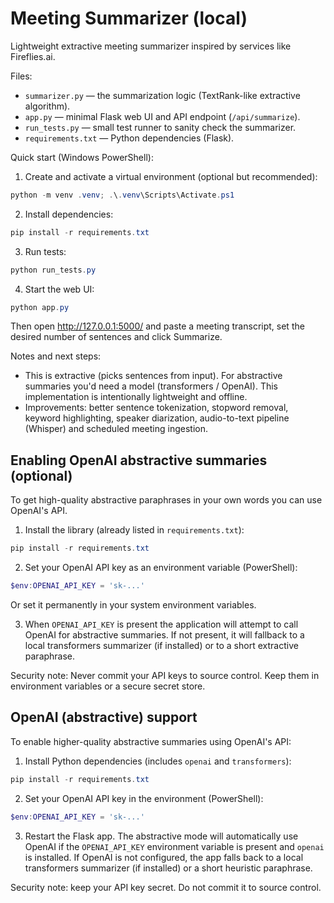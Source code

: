 # Meeting Summarizer (local)

Lightweight extractive meeting summarizer inspired by services like Fireflies.ai.

Files:
- `summarizer.py` — the summarization logic (TextRank-like extractive algorithm).
- `app.py` — minimal Flask web UI and API endpoint (`/api/summarize`).
- `run_tests.py` — small test runner to sanity check the summarizer.
- `requirements.txt` — Python dependencies (Flask).

Quick start (Windows PowerShell):

1. Create and activate a virtual environment (optional but recommended):

```powershell
python -m venv .venv; .\.venv\Scripts\Activate.ps1
```

2. Install dependencies:

```powershell
pip install -r requirements.txt
```

3. Run tests:

```powershell
python run_tests.py
```

4. Start the web UI:

```powershell
python app.py
```

Then open http://127.0.0.1:5000/ and paste a meeting transcript, set the desired
number of sentences and click Summarize.

Notes and next steps:
- This is extractive (picks sentences from input). For abstractive summaries you'd
  need a model (transformers / OpenAI). This implementation is intentionally
  lightweight and offline.
- Improvements: better sentence tokenization, stopword removal, keyword highlighting,
  speaker diarization, audio-to-text pipeline (Whisper) and scheduled meeting ingestion.

Enabling OpenAI abstractive summaries (optional)
------------------------------------------------
To get high-quality abstractive paraphrases in your own words you can use OpenAI's API.

1. Install the library (already listed in `requirements.txt`):

```powershell
pip install -r requirements.txt
```

2. Set your OpenAI API key as an environment variable (PowerShell):

```powershell
$env:OPENAI_API_KEY = 'sk-...'
```

Or set it permanently in your system environment variables.

3. When `OPENAI_API_KEY` is present the application will attempt to call OpenAI
   for abstractive summaries. If not present, it will fallback to a local
   transformers summarizer (if installed) or to a short extractive paraphrase.

Security note: Never commit your API keys to source control. Keep them in
environment variables or a secure secret store.

OpenAI (abstractive) support
--------------------------------
To enable higher-quality abstractive summaries using OpenAI's API:

1. Install Python dependencies (includes `openai` and `transformers`):

```powershell
pip install -r requirements.txt
```

2. Set your OpenAI API key in the environment (PowerShell):

```powershell
$env:OPENAI_API_KEY = 'sk-...'
```

3. Restart the Flask app. The abstractive mode will automatically use OpenAI
   if the `OPENAI_API_KEY` environment variable is present and `openai` is
   installed. If OpenAI is not configured, the app falls back to a local
   transformers summarizer (if installed) or a short heuristic paraphrase.

Security note: keep your API key secret. Do not commit it to source control.
